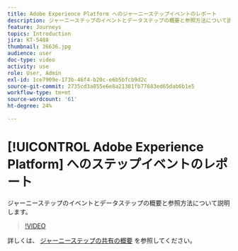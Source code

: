 ```yaml
---
title: Adobe Experience Platform へのジャーニーステップイベントのレポート
description: ジャーニーステップのイベントとデータステップの概要と参照方法について説明します。
feature: Journeys
topics: Introduction
jira: KT-5488
thumbnail: 36636.jpg
audience: user
doc-type: video
activity: use
role: User, Admin
exl-id: 1ce7909e-173b-46f4-b20c-e6b5bfcb9d2c
source-git-commit: 2735cd3a855e6e8a21381fb77683ed65dab6b1e5
workflow-type: tm+mt
source-wordcount: '61'
ht-degree: 24%

---
```


# [!UICONTROL Adobe Experience Platform] へのステップイベントのレポート

ジャーニーステップのイベントとデータステップの概要と参照方法について説明します。

>[!VIDEO](https://video.tv.adobe.com/v/36636?quality=12&learn=on)

詳しくは、 [ジャーニーステップの共有の概要](https://experienceleague.adobe.com/docs/journeys/using/building-journeys/sharing-journey-steps/sharing-overview.html?lang=en) を参照してください。
